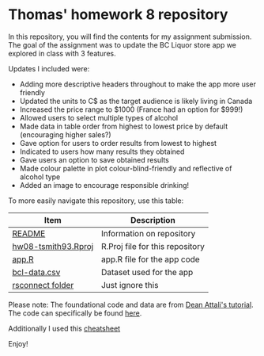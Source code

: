 # Thomas' homework 8 repository 

In this repository, you will find the contents for my assignment submission. The goal of the assignment was to update the BC Liquor store app we explored in class with 3 features.

Updates I included were:

- Adding more descriptive headers throughout to make the app more user friendly
- Updated the units to C$ as the target audience is likely living in Canada
- Increased the price range to $1000 (France had an option for $999!)
- Allowed users to select multiple types of alcohol
- Made data in table order from highest to lowest price by default (encouraging higher sales?)
- Gave option for users to order results from lowest to highest
- Indicated to users how many results they obtained
- Gave users an option to save obtained results
- Made colour palette in plot colour-blind-friendly and reflective of alcohol type
- Added an image to encourage responsible drinking!

To more easily navigate this repository, use this table:

Item | Description
-----|-------------
[README](https://github.com/STAT545-UBC-students/hw08-tsmith93/blob/master/README.md) | Information on repository
[hw08-tsmith93.Rproj](https://github.com/STAT545-UBC-students/hw08-tsmith93/blob/master/hw08-tsmith93.Rproj) | R.Proj file for this repository
[app.R](https://github.com/STAT545-UBC-students/hw08-tsmith93/blob/master/bcl/app.R) | app.R file for the app code
[bcl-data.csv](https://github.com/STAT545-UBC-students/hw08-tsmith93/blob/master/bcl/bcl-data.csv) | Dataset used for the app
[rsconnect folder](https://github.com/STAT545-UBC-students/hw08-tsmith93/tree/master/bcl/rsconnect/shinyapps.io/temsmith) | Just ignore this 


Please note: The foundational code and data are from [Dean Attali's tutorial](https://deanattali.com/blog/building-shiny-apps-tutorial). The code can specifically be found [here](https://deanattali.com/blog/building-shiny-apps-tutorial/#12-final-shiny-app-code).

Additionally I used this [cheatsheet](https://shiny.rstudio.com/images/shiny-cheatsheet.pdf)

Enjoy!

